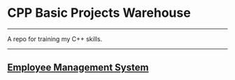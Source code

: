 # CPP Basic Projects Warehouse

---

A repo for training my C++ skills.

---

## [Employee Management System](https://github.com/SaberDa/CPP_Basic_Projects_WareHouse/tree/master/EmployeeManagementSystem)
